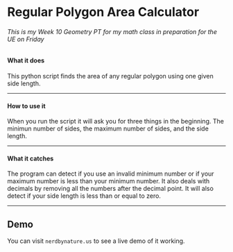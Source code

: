 # Regular Polygon Area Calculator
###### This is my Week 10 Geometry PT for my math class in preparation for the UE on Friday


#### What it does
This python script finds the area of any regular polygon using one given side length.

------------
####  How to use it
When you run the script it will ask you for three things in the beginning. The minimun number of sides, the maximum number of sides, and the side length.

------------
#### What it catches
The program can detect if you use an invalid minimum number or if your maximum number is less than your minimum number. It also deals with decimals by removing all the numbers after the decimal point. It will also detect if your side length is less than or equal to zero.

---
## Demo
You can visit `nerdbynature.us` to see a live demo of it working.
